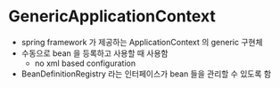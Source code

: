 # GenericApplicationContext

- spring framework 가 제공하는 ApplicationContext 의 generic 구현체
- 수동으로 bean 을 등록하고 사용할 때 사용함
  - no xml based configuration
- BeanDefinitionRegistry 라는 인터페이스가 bean 들을 관리할 수 있도록 함

